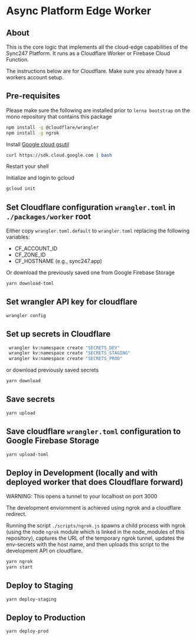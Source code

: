 # Async Platform Edge Worker

## About

This is the core logic that implements all the cloud-edge capabilities of the Sync247 Platform.   It runs as a Cloudflare Worker or Firebase Cloud Function.

The instructions below are for Cloudflare.  Make sure you already have a workers account setup.

## Pre-requisites

Please make sure the following are installed prior to `lerna bootstrap` on the mono repository that contains this package

```bash
npm install -g @cloudflare/wrangler
npm install -g ngrok
```

Install [Google cloud gsutil](https://cloud.google.com/storage/docs/gsutil_install)

```bash
curl https://sdk.cloud.google.com | bash
```

Restart your shell

Initialize and login to gcloud

```bash
gcloud init
```

## Set Cloudflare configuration `wrangler.toml` in `./packages/worker` root

Either copy `wrangler.toml.default` to `wrangler.toml` replacing the following variables:

-   CF_ACCOUNT_ID
-   CF_ZONE_ID
-   CF_HOSTNAME (e.g., sync247.app)

Or download the previously saved one from Google Firebase Storage

```bash
yarn download-toml
```

## Set wrangler API key for cloudflare

```bash
wrangler config
```

## Set up secrets in Cloudflare

```bash
 wrangler kv:namespace create "SECRETS_DEV"
 wrangler kv:namespace create "SECRETS_STAGING"
 wrangler kv:namespace create "SECRETS_PROD"
```

or download previously saved secrets

```bash
yarn download
```

## Save secrets

```bash
yarn upload
```

## Save cloudflare `wrangler.toml` configuration to Google Firebase Storage

```bash
yarn upload-toml
```

## Deploy in Development (locally and with deployed worker that does Cloudflare forward)

WARNING: This opens a tunnel to your localhost on port 3000

The development enviornment is achieved using ngrok and a cloudflare redirect.

Running the script `./scripts/ngrok.js` spawns a child process with ngrok (using the node `ngrok` module which is linked in the node_modules of this repository), captures the URL
of the temporary ngrok tunnel, updates the env-secrets with the host name, and then uploads
this script to the development API on cloudflare.

```bash
yarn ngrok
yarn start
```

## Deploy to Staging

```bash
yarn deploy-staging
```

## Deploy to Production

```bash
yarn deploy-prod
```
